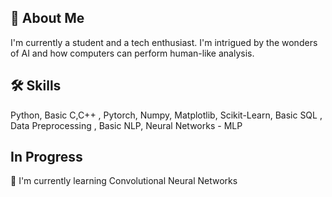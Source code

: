 



## 🚀 About Me
I'm currently a student and a tech enthusiast. I'm intrigued by the wonders of AI and how computers can perform human-like analysis. 


## 🛠 Skills
Python, Basic C,C++ , Pytorch, Numpy, Matplotlib, Scikit-Learn, Basic SQL , Data Preprocessing , Basic NLP, Neural Networks - MLP





## In Progress 

🧠 I'm currently learning Convolutional Neural Networks





